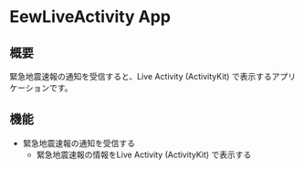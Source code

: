 # EewLiveActivity App

## 概要

緊急地震速報の通知を受信すると、Live Activity (ActivityKit) で表示するアプリケーションです。

## 機能

- 緊急地震速報の通知を受信する
  - 緊急地震速報の情報をLive Activity (ActivityKit) で表示する
